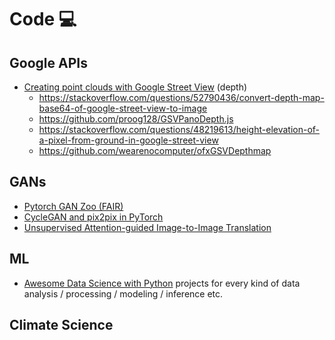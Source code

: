 # Code 💻

## Google APIs

* [Creating point clouds with Google Street View](https://medium.com/@nocomputer/creating-point-clouds-with-google-street-view-185faad9d4ee) (depth)
    * https://stackoverflow.com/questions/52790436/convert-depth-map-base64-of-google-street-view-to-image
    * https://github.com/proog128/GSVPanoDepth.js
    * https://stackoverflow.com/questions/48219613/height-elevation-of-a-pixel-from-ground-in-google-street-view
    * https://github.com/wearenocomputer/ofxGSVDepthmap

## GANs

* [Pytorch GAN Zoo (FAIR)](https://github.com/facebookresearch/pytorch_GAN_zoo/blob/master/README.md)
* [CycleGAN and pix2pix in PyTorch](https://github.com/junyanz/pytorch-CycleGAN-and-pix2pix)
* [Unsupervised Attention-guided Image-to-Image Translation](https://github.com/AlamiMejjati/Unsupervised-Attention-guided-Image-to-Image-Translation)

## ML

* [Awesome Data Science with Python](https://github.com/r0f1/datascience) projects for every kind of data analysis / processing / modeling / inference etc.

## Climate Science

